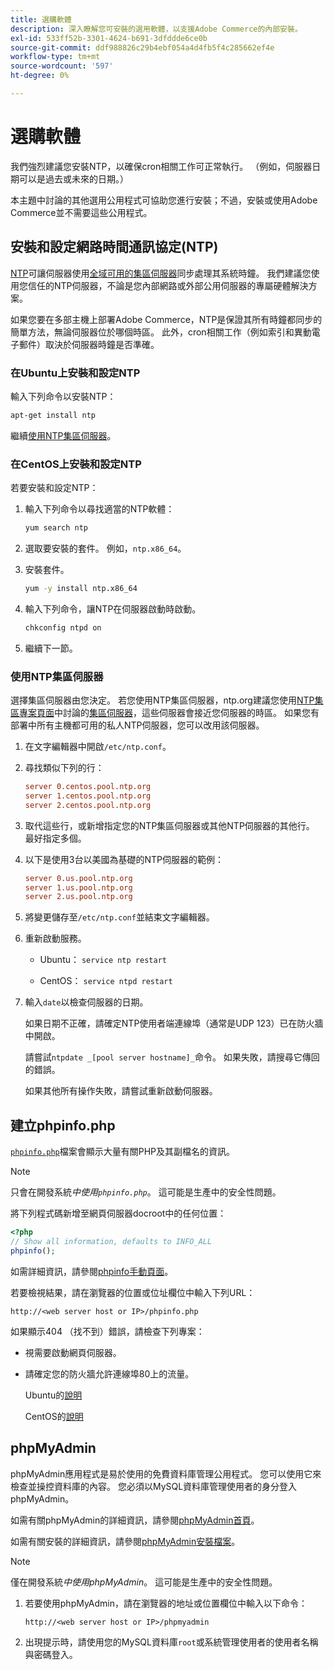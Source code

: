 ```yaml
---
title: 選購軟體
description: 深入瞭解您可安裝的選用軟體，以支援Adobe Commerce的內部安裝。
exl-id: 533ff52b-3301-4624-b691-3dfddde6ce0b
source-git-commit: ddf988826c29b4ebf054a4d4fb5f4c285662ef4e
workflow-type: tm+mt
source-wordcount: '597'
ht-degree: 0%

---
```


# 選購軟體

我們強烈建議您安裝NTP，以確保cron相關工作可正常執行。 （例如，伺服器日期可以是過去或未來的日期。）

本主題中討論的其他選用公用程式可協助您進行安裝；不過，安裝或使用Adobe Commerce並不需要這些公用程式。

## 安裝和設定網路時間通訊協定(NTP)

[NTP](https://www.ntp.org/)可讓伺服器使用[全域可用的集區伺服器](https://www.ntppool.org/en/)同步處理其系統時鐘。 我們建議您使用您信任的NTP伺服器，不論是您內部網路或外部公用伺服器的專屬硬體解決方案。

如果您要在多部主機上部署Adobe Commerce，NTP是保證其所有時鐘都同步的簡單方法，無論伺服器位於哪個時區。 此外，cron相關工作（例如索引和異動電子郵件）取決於伺服器時鐘是否準確。

### 在Ubuntu上安裝和設定NTP

輸入下列命令以安裝NTP：

```bash
apt-get install ntp
```

繼續[使用NTP集區伺服器](#use-ntp-pool-servers)。

### 在CentOS上安裝和設定NTP

若要安裝和設定NTP：

1. 輸入下列命令以尋找適當的NTP軟體：

   ```bash
   yum search ntp
   ```

1. 選取要安裝的套件。 例如，`ntp.x86_64`。

1. 安裝套件。

   ```bash
   yum -y install ntp.x86_64
   ```

1. 輸入下列命令，讓NTP在伺服器啟動時啟動。

   ```bash
   chkconfig ntpd on
   ```

1. 繼續下一節。

### 使用NTP集區伺服器

選擇集區伺服器由您決定。 若您使用NTP集區伺服器，ntp.org建議您使用[NTP集區專案頁面](https://www.ntppool.org/en/use.html)中討論的[集區伺服器](https://www.ntppool.org/en/)，這些伺服器會接近您伺服器的時區。 如果您有部署中所有主機都可用的私人NTP伺服器，您可以改用該伺服器。

1. 在文字編輯器中開啟`/etc/ntp.conf`。

1. 尋找類似下列的行：

   ```conf
   server 0.centos.pool.ntp.org
   server 1.centos.pool.ntp.org
   server 2.centos.pool.ntp.org
   ```

1. 取代這些行，或新增指定您的NTP集區伺服器或其他NTP伺服器的其他行。 最好指定多個。

1. 以下是使用3台以美國為基礎的NTP伺服器的範例：

   ```conf
   server 0.us.pool.ntp.org
   server 1.us.pool.ntp.org
   server 2.us.pool.ntp.org
   ```

1. 將變更儲存至`/etc/ntp.conf`並結束文字編輯器。

1. 重新啟動服務。

   * Ubuntu： `service ntp restart`

   * CentOS： `service ntpd restart`

1. 輸入`date`以檢查伺服器的日期。

   如果日期不正確，請確定NTP使用者端連線埠（通常是UDP 123）已在防火牆中開啟。

   請嘗試`ntpdate _[pool server hostname]_`命令。 如果失敗，請搜尋它傳回的錯誤。

   如果其他所有操作失敗，請嘗試重新啟動伺服器。

## 建立phpinfo.php

[`phpinfo.php`](https://www.php.net/manual/en/function.phpinfo.php)檔案會顯示大量有關PHP及其副檔名的資訊。

>[!NOTE]
>
>只會在開發系統&#x200B;_中使用`phpinfo.php`_。 這可能是生產中的安全性問題。

將下列程式碼新增至網頁伺服器docroot中的任何位置：

```php
<?php
// Show all information, defaults to INFO_ALL
phpinfo();
```

如需詳細資訊，請參閱[phpinfo手動頁面](https://www.php.net/manual/en/function.phpinfo.php)。

若要檢視結果，請在瀏覽器的位置或位址欄位中輸入下列URL：

```http
http://<web server host or IP>/phpinfo.php
```

如果顯示404 （找不到）錯誤，請檢查下列專案：

* 視需要啟動網頁伺服器。
* 請確定您的防火牆允許連線埠80上的流量。

  Ubuntu的[說明](https://help.ubuntu.com/community/UFW)

  CentOS的[說明](https://wiki.centos.org/HowTos%282f%29Network%282f%29IPTables.html)

## phpMyAdmin

phpMyAdmin應用程式是易於使用的免費資料庫管理公用程式。 您可以使用它來檢查並操控資料庫的內容。 您必須以MySQL資料庫管理使用者的身分登入phpMyAdmin。

如需有關phpMyAdmin的詳細資訊，請參閱[phpMyAdmin首頁](https://www.phpmyadmin.net/)。

如需有關安裝的詳細資訊，請參閱[phpMyAdmin安裝檔案](https://docs.phpmyadmin.net/en/latest/setup.html#quick-install)。

>[!NOTE]
>
>僅在開發系統&#x200B;_中使用phpMyAdmin_。 這可能是生產中的安全性問題。

1. 若要使用phpMyAdmin，請在瀏覽器的地址或位置欄位中輸入以下命令：

   ```http
   http://<web server host or IP>/phpmyadmin
   ```

1. 出現提示時，請使用您的MySQL資料庫`root`或系統管理使用者的使用者名稱與密碼登入。

